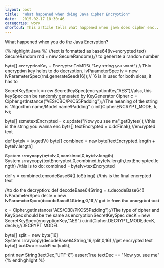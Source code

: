 ```yaml
---
layout: post
title:  "What happened when doing Java Cipher Encryption"
date:   2015-02-17 18:30:46
categories: work
shortcut: This article tells what happened when java does cipher enc...
---
```

What happened when you do the Java Encryption?

{% highlight Java %}
//text is formatted as base64(iv+encrypted text)
SecureRandom rnd = new SecureRandom();// to generate a random number

byte[] encryptionKey = Encryptor.DoMD5( "Any string you want")
// This encryption key helps to do decryption. 
IvParameterSpec iv = new IvParameterSpec(rnd.generateSeed(16));// 16 is in used for both sides, it has to 

SecretKeySpec  k = new SecretKeySpec(encryptionKey,"AES")//also, this keySpec can be randomly generated by KeyGenerator
Cipher c = Cipher.getInstance("AES/CBC/PKCS5Padding");//The meaning of the string is "Algorithm name/Model name/Padding"
c.init(Cipher.ENCRYPT_MODE, k, iv);

byte[] sometextEncrypted  = c.update("Now you see me".getBytes());//this is the string you wanna enc
byte[] textEncrypted = c.doFinal();//encrypted text

def byteIv =  iv.getIV()
byte[] combined = new byte[textEncrypted.length + byteIv.length]

System.arraycopy(byteIv,0,combined,0,byteIv.length)
System.arraycopy(textEncrypted,0,combined,byteIv.length,textEncrypted.length)
//this is to do: combined = byteIv+textEncrypted

def s = combined.encodeBase64().toString()
//this is the final encrypted text

//to do the decryption:
def decodeBase64String = s.decodeBase64()
IvParameterSpec decIv = new IvParameterSpec(decodeBase64String,0,16)// get iv from the encrypted text

c = Cipher.getInstance("AES/CBC/PKCS5Padding");//The type of cipher and KeySpec should be the same as encryption
SecretKeySpec decK = new SecretKeySpec(encryptionKey,"AES")
c.init(Cipher.DECRYPT_MODE,decK, decIv);//DECRYPT MODEL

byte[] split  = new byte[16]
System.arraycopy(decodeBase64String,16,split,0,16)
//get encrypted text
byte[] textDec = c.doFinal(split);

print new String(textDec,"UTF-8")
assertTrue textDec == "Now you see me"
{% endhighlight %}